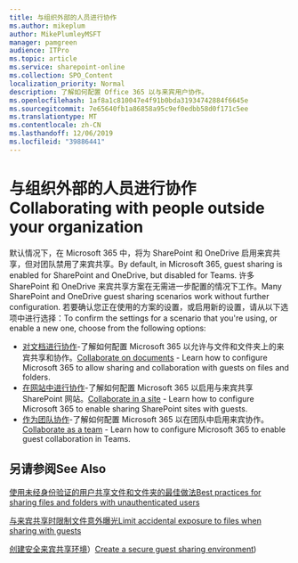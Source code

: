 ```yaml
---
title: 与组织外部的人员进行协作
ms.author: mikeplum
author: MikePlumleyMSFT
manager: pamgreen
audience: ITPro
ms.topic: article
ms.service: sharepoint-online
ms.collection: SPO_Content
localization_priority: Normal
description: 了解如何配置 Office 365 以与来宾用户协作。
ms.openlocfilehash: 1af8a1c810047e4f91b0bda31934742884f6645e
ms.sourcegitcommit: 7e65640fb1a86858a95c9ef0edbb58d0f171c5ee
ms.translationtype: MT
ms.contentlocale: zh-CN
ms.lasthandoff: 12/06/2019
ms.locfileid: "39886441"
---
```

# <a name="collaborating-with-people-outside-your-organization"></a><span data-ttu-id="12006-103">与组织外部的人员进行协作</span><span class="sxs-lookup"><span data-stu-id="12006-103">Collaborating with people outside your organization</span></span>

<span data-ttu-id="12006-104">默认情况下，在 Microsoft 365 中，将为 SharePoint 和 OneDrive 启用来宾共享，但对团队禁用了来宾共享。</span><span class="sxs-lookup"><span data-stu-id="12006-104">By default, in Microsoft 365, guest sharing is enabled for SharePoint and OneDrive, but disabled for Teams.</span></span> <span data-ttu-id="12006-105">许多 SharePoint 和 OneDrive 来宾共享方案在无需进一步配置的情况下工作。</span><span class="sxs-lookup"><span data-stu-id="12006-105">Many SharePoint and OneDrive guest sharing scenarios work without further configuration.</span></span> <span data-ttu-id="12006-106">若要确认您正在使用的方案的设置，或启用新的设置，请从以下选项中进行选择：</span><span class="sxs-lookup"><span data-stu-id="12006-106">To confirm the settings for a scenario that you're using, or enable a new one, choose from the following options:</span></span>

- <span data-ttu-id="12006-107">[对文档进行协作](collaborate-on-documents.md)-了解如何配置 Microsoft 365 以允许与文件和文件夹上的来宾共享和协作。</span><span class="sxs-lookup"><span data-stu-id="12006-107">[Collaborate on documents](collaborate-on-documents.md) - Learn how to configure Microsoft 365 to allow sharing and collaboration with guests on files and folders.</span></span>
- <span data-ttu-id="12006-108">[在网站中进行协作](collaborate-in-a-site.md)-了解如何配置 Microsoft 365 以启用与来宾共享 SharePoint 网站。</span><span class="sxs-lookup"><span data-stu-id="12006-108">[Collaborate in a site](collaborate-in-a-site.md) - Learn how to configure Microsoft 365 to enable sharing SharePoint sites with guests.</span></span>
- <span data-ttu-id="12006-109">[作为团队协作](collaborate-as-a-team.md)-了解如何配置 Microsoft 365 以在团队中启用来宾协作。</span><span class="sxs-lookup"><span data-stu-id="12006-109">[Collaborate as a team](collaborate-as-a-team.md) - Learn how to configure Microsoft 365 to enable guest collaboration in Teams.</span></span>

## <a name="see-also"></a><span data-ttu-id="12006-110">另请参阅</span><span class="sxs-lookup"><span data-stu-id="12006-110">See Also</span></span>

[<span data-ttu-id="12006-111">使用未经身份验证的用户共享文件和文件夹的最佳做法</span><span class="sxs-lookup"><span data-stu-id="12006-111">Best practices for sharing files and folders with unauthenticated users</span></span>](best-practices-anonymous-sharing.md)

[<span data-ttu-id="12006-112">与来宾共享时限制文件意外曝光</span><span class="sxs-lookup"><span data-stu-id="12006-112">Limit accidental exposure to files when sharing with guests</span></span>](sharing-limit-accidental-exposure.md)

<span data-ttu-id="12006-113">[创建安全来宾共享环境](create-a-secure-guest-sharing-environment.md)）</span><span class="sxs-lookup"><span data-stu-id="12006-113">[Create a secure guest sharing environment](create-a-secure-guest-sharing-environment.md))</span></span>
